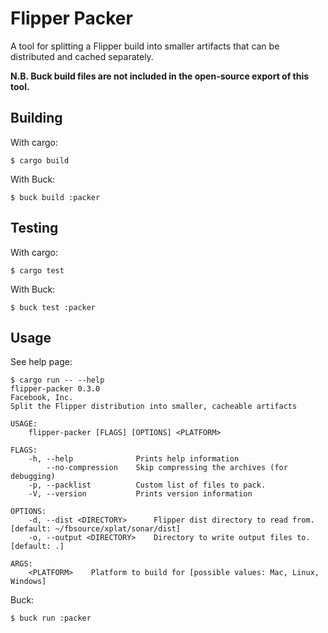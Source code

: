 # Flipper Packer

A tool for splitting a Flipper build into smaller artifacts that can be distributed and cached separately.

**N.B. Buck build files are not included in the open-source export of this tool.**

## Building

With cargo:
```
$ cargo build
```

With Buck:
```
$ buck build :packer
```

## Testing

With cargo:
```
$ cargo test
```

With Buck:
```
$ buck test :packer
```

## Usage

See help page:

```
$ cargo run -- --help
flipper-packer 0.3.0
Facebook, Inc.
Split the Flipper distribution into smaller, cacheable artifacts

USAGE:
    flipper-packer [FLAGS] [OPTIONS] <PLATFORM>

FLAGS:
    -h, --help              Prints help information
        --no-compression    Skip compressing the archives (for debugging)
    -p, --packlist          Custom list of files to pack.
    -V, --version           Prints version information

OPTIONS:
    -d, --dist <DIRECTORY>      Flipper dist directory to read from. [default: ~/fbsource/xplat/sonar/dist]
    -o, --output <DIRECTORY>    Directory to write output files to. [default: .]

ARGS:
    <PLATFORM>    Platform to build for [possible values: Mac, Linux, Windows]
```

Buck:

```
$ buck run :packer
```
